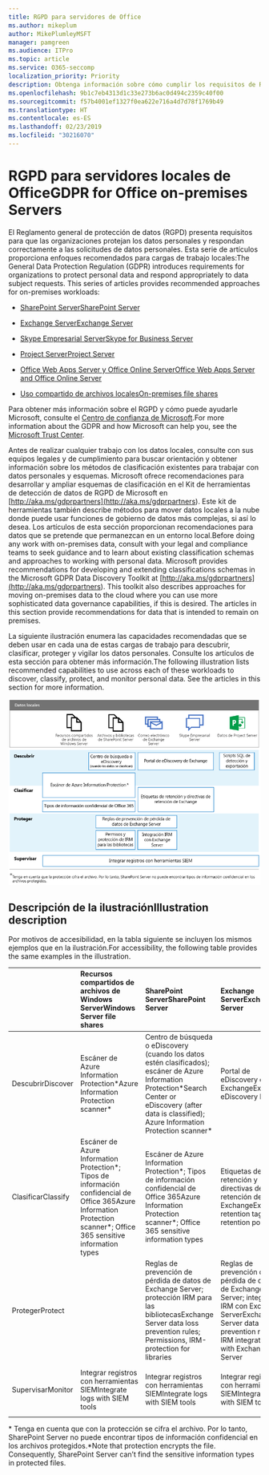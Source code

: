```yaml
---
title: RGPD para servidores de Office
ms.author: mikeplum
author: MikePlumleyMSFT
manager: pamgreen
ms.audience: ITPro
ms.topic: article
ms.service: O365-seccomp
localization_priority: Priority
description: Obtenga información sobre cómo cumplir los requisitos de RGPD en los servidores de Office locales.
ms.openlocfilehash: 9b1c7eb4313d1c33e273b6ac0d494c2359c40f00
ms.sourcegitcommit: f57b4001ef1327f0ea622e716a4d7d78f1769b49
ms.translationtype: HT
ms.contentlocale: es-ES
ms.lasthandoff: 02/23/2019
ms.locfileid: "30216070"
---
```

# <a name="gdpr-for-office-on-premises-servers"></a><span data-ttu-id="4a3d7-103">RGPD para servidores locales de Office</span><span class="sxs-lookup"><span data-stu-id="4a3d7-103">GDPR for Office on-premises Servers</span></span>

<span data-ttu-id="4a3d7-p101">El Reglamento general de protección de datos (RGPD) presenta requisitos para que las organizaciones protejan los datos personales y respondan correctamente a las solicitudes de datos personales. Esta serie de artículos proporciona enfoques recomendados para cargas de trabajo locales:</span><span class="sxs-lookup"><span data-stu-id="4a3d7-p101">The General Data Protection Regulation (GDPR) introduces requirements for organizations to protect personal data and respond appropriately to data subject requests. This series of articles provides recommended approaches for on-premises workloads:</span></span>

-   [<span data-ttu-id="4a3d7-106">SharePoint Server</span><span class="sxs-lookup"><span data-stu-id="4a3d7-106">SharePoint Server</span></span>](gdpr-for-sharepoint-server.md)

-   [<span data-ttu-id="4a3d7-107">Exchange Server</span><span class="sxs-lookup"><span data-stu-id="4a3d7-107">Exchange Server</span></span>](gdpr-for-exchange-server.md)

-   [<span data-ttu-id="4a3d7-108">Skype Empresarial Server</span><span class="sxs-lookup"><span data-stu-id="4a3d7-108">Skype for Business Server</span></span>](gdpr-for-skype-for-business-server.md)

-   [<span data-ttu-id="4a3d7-109">Project Server</span><span class="sxs-lookup"><span data-stu-id="4a3d7-109">Project Server</span></span>](gdpr-for-project-server.md)

-   [<span data-ttu-id="4a3d7-110">Office Web Apps Server y Office Online Server</span><span class="sxs-lookup"><span data-stu-id="4a3d7-110">Office Web Apps Server and Office Online Server</span></span>](gdpr-for-office-online-server.md)

-   [<span data-ttu-id="4a3d7-111">Uso compartido de archivos locales</span><span class="sxs-lookup"><span data-stu-id="4a3d7-111">On-premises file shares</span></span>](gdpr-for-on-premises-file-shares.md)

<span data-ttu-id="4a3d7-112">Para obtener más información sobre el RGPD y cómo puede ayudarle Microsoft, consulte el [Centro de confianza de Microsoft](https://www.microsoft.com/es-ES/TrustCenter/Privacy/gdpr/default.aspx).</span><span class="sxs-lookup"><span data-stu-id="4a3d7-112">For more information about the GDPR and how Microsoft can help you, see the [Microsoft Trust Center](https://www.microsoft.com/es-ES/TrustCenter/Privacy/gdpr/default.aspx).</span></span>

<span data-ttu-id="4a3d7-p102">Antes de realizar cualquier trabajo con los datos locales, consulte con sus equipos legales y de cumplimiento para buscar orientación y obtener información sobre los métodos de clasificación existentes para trabajar con datos personales y esquemas. Microsoft ofrece recomendaciones para desarrollar y ampliar esquemas de clasificación en el Kit de herramientas de detección de datos de RGPD de Microsoft en [http://aka.ms/gdprpartners](<http://aka.ms/gdprpartners>). Este kit de herramientas también describe métodos para mover datos locales a la nube donde puede usar funciones de gobierno de datos más complejas, si así lo desea. Los artículos de esta sección proporcionan recomendaciones para datos que se pretende que permanezcan en un entorno local.</span><span class="sxs-lookup"><span data-stu-id="4a3d7-p102">Before doing any work with on-premises data, consult with your legal and compliance teams to seek guidance and to learn about existing classification schemas and approaches to working with personal data. Microsoft provides recommendations for developing and extending classifications schemas in the Microsoft GDPR Data Discovery Toolkit at [http://aka.ms/gdprpartners](<http://aka.ms/gdprpartners>). This toolkit also describes approaches for moving on-premises data to the cloud where you can use more sophisticated data governance capabilities, if this is desired. The articles in this section provide recommendations for data that is intended to remain on premises.</span></span>

<span data-ttu-id="4a3d7-p103">La siguiente ilustración enumera las capacidades recomendadas que se deben usar en cada una de estas cargas de trabajo para descubrir, clasificar, proteger y vigilar los datos personales. Consulte los artículos de esta sección para obtener más información.</span><span class="sxs-lookup"><span data-stu-id="4a3d7-p103">The following illustration lists recommended capabilities to use across each of these workloads to discover, classify, protect, and monitor personal data. See the articles in this section for more information.</span></span>

![](media/gdpr-for-office-servers-image1.png)

## <a name="illustration-description"></a><span data-ttu-id="4a3d7-119">Descripción de la ilustración</span><span class="sxs-lookup"><span data-stu-id="4a3d7-119">Illustration description</span></span>

<span data-ttu-id="4a3d7-120">Por motivos de accesibilidad, en la tabla siguiente se incluyen los mismos ejemplos que en la ilustración.</span><span class="sxs-lookup"><span data-stu-id="4a3d7-120">For accessibility, the following table provides the same examples in the illustration.</span></span>

|             |<span data-ttu-id="4a3d7-121">Recursos compartidos de archivos de Windows Server</span><span class="sxs-lookup"><span data-stu-id="4a3d7-121">Windows Server file shares</span></span>|<span data-ttu-id="4a3d7-122">SharePoint Server</span><span class="sxs-lookup"><span data-stu-id="4a3d7-122">SharePoint Server</span></span>|<span data-ttu-id="4a3d7-123">Exchange Server</span><span class="sxs-lookup"><span data-stu-id="4a3d7-123">Exchange Server</span></span>|<span data-ttu-id="4a3d7-124">Skype Empresarial</span><span class="sxs-lookup"><span data-stu-id="4a3d7-124">Skype for Business</span></span>|<span data-ttu-id="4a3d7-125">Project Server</span><span class="sxs-lookup"><span data-stu-id="4a3d7-125">Project Server</span></span>|
|:------------|:-------------------------|:----------------|:--------------|:-----------------|:-------------|
|<span data-ttu-id="4a3d7-126">Descubrir</span><span class="sxs-lookup"><span data-stu-id="4a3d7-126">Discover</span></span>|<span data-ttu-id="4a3d7-127">Escáner de Azure Information Protection\*</span><span class="sxs-lookup"><span data-stu-id="4a3d7-127">Azure Information Protection scanner\*</span></span>|<span data-ttu-id="4a3d7-128">Centro de búsqueda o eDiscovery (cuando los datos estén clasificados); escáner de Azure Information Protection\*</span><span class="sxs-lookup"><span data-stu-id="4a3d7-128">Search Center or eDiscovery (after data is classified); Azure Information Protection scanner\*</span></span>|<span data-ttu-id="4a3d7-129">Portal de eDiscovery de Exchange</span><span class="sxs-lookup"><span data-stu-id="4a3d7-129">Exchange eDiscovery Portal</span></span>|<span data-ttu-id="4a3d7-130">Portal de eDiscovery de Exchange</span><span class="sxs-lookup"><span data-stu-id="4a3d7-130">Exchange eDiscovery portal</span></span>|<span data-ttu-id="4a3d7-131">Scripts SQL de detección y exportación</span><span class="sxs-lookup"><span data-stu-id="4a3d7-131">SQL scripts for discovery and exporting</span></span>|
|<span data-ttu-id="4a3d7-132">Clasificar</span><span class="sxs-lookup"><span data-stu-id="4a3d7-132">Classify</span></span>|<span data-ttu-id="4a3d7-133">Escáner de Azure Information Protection\*; Tipos de información confidencial de Office 365</span><span class="sxs-lookup"><span data-stu-id="4a3d7-133">Azure Information Protection scanner\*; Office 365 sensitive information types</span></span>|<span data-ttu-id="4a3d7-134">Escáner de Azure Information Protection\*; Tipos de información confidencial de Office 365</span><span class="sxs-lookup"><span data-stu-id="4a3d7-134">Azure Information Protection scanner\*; Office 365 sensitive information types</span></span>|<span data-ttu-id="4a3d7-135">Etiquetas de retención y directivas de retención de Exchange</span><span class="sxs-lookup"><span data-stu-id="4a3d7-135">Exchange retention tags and retention policies</span></span>|<span data-ttu-id="4a3d7-136">Etiquetas de retención y directivas de retención de Exchange</span><span class="sxs-lookup"><span data-stu-id="4a3d7-136">Exchange retention tags and retention policies</span></span>||
|<span data-ttu-id="4a3d7-137">Proteger</span><span class="sxs-lookup"><span data-stu-id="4a3d7-137">Protect</span></span>||<span data-ttu-id="4a3d7-138">Reglas de prevención de pérdida de datos de Exchange Server; protección IRM para las bibliotecas</span><span class="sxs-lookup"><span data-stu-id="4a3d7-138">Exchange Server data loss prevention rules; Permissions, IRM-protection for libraries</span></span>|<span data-ttu-id="4a3d7-139">Reglas de prevención de pérdida de datos de Exchange Server; integración IRM con Exchange Server</span><span class="sxs-lookup"><span data-stu-id="4a3d7-139">Exchange Server data loss prevention rules; IRM integration with Exchange Server</span></span>|||
|<span data-ttu-id="4a3d7-140">Supervisar</span><span class="sxs-lookup"><span data-stu-id="4a3d7-140">Monitor</span></span>|<span data-ttu-id="4a3d7-141">Integrar registros con herramientas SIEM</span><span class="sxs-lookup"><span data-stu-id="4a3d7-141">Integrate logs with SIEM tools</span></span>|<span data-ttu-id="4a3d7-142">Integrar registros con herramientas SIEM</span><span class="sxs-lookup"><span data-stu-id="4a3d7-142">Integrate logs with SIEM tools</span></span>|<span data-ttu-id="4a3d7-143">Integrar registros con herramientas SIEM</span><span class="sxs-lookup"><span data-stu-id="4a3d7-143">Integrate logs with SIEM tools</span></span>|<span data-ttu-id="4a3d7-144">Integrar registros con herramientas SIEM</span><span class="sxs-lookup"><span data-stu-id="4a3d7-144">Integrate logs with SIEM tools</span></span>|<span data-ttu-id="4a3d7-145">Integrar registros con herramientas SIEM</span><span class="sxs-lookup"><span data-stu-id="4a3d7-145">Integrate logs with SIEM tools</span></span>|

<span data-ttu-id="4a3d7-p104">\* Tenga en cuenta que con la protección se cifra el archivo. Por lo tanto, SharePoint Server no puede encontrar tipos de información confidencial en los archivos protegidos.</span><span class="sxs-lookup"><span data-stu-id="4a3d7-p104">\*Note that protection encrypts the file. Consequently, SharePoint Server can’t find the sensitive information types in protected files.</span></span>
